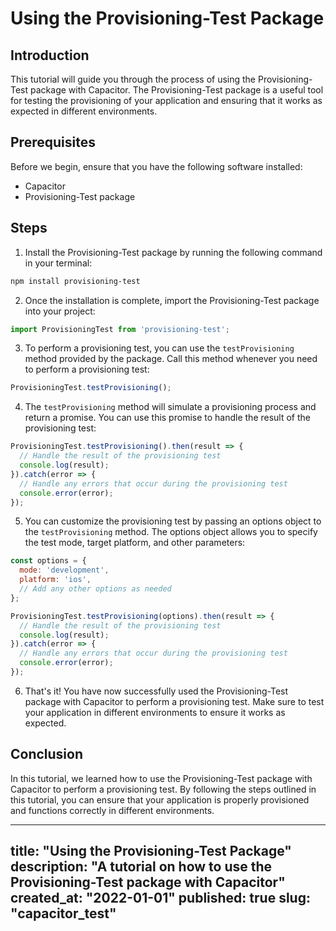 # Using the Provisioning-Test Package

## Introduction

This tutorial will guide you through the process of using the Provisioning-Test package with Capacitor. The Provisioning-Test package is a useful tool for testing the provisioning of your application and ensuring that it works as expected in different environments.

## Prerequisites

Before we begin, ensure that you have the following software installed:

- Capacitor
- Provisioning-Test package

## Steps

1. Install the Provisioning-Test package by running the following command in your terminal:

```bash
npm install provisioning-test
```

2. Once the installation is complete, import the Provisioning-Test package into your project:

```javascript
import ProvisioningTest from 'provisioning-test';
```

3. To perform a provisioning test, you can use the `testProvisioning` method provided by the package. Call this method whenever you need to perform a provisioning test:

```javascript
ProvisioningTest.testProvisioning();
```

4. The `testProvisioning` method will simulate a provisioning process and return a promise. You can use this promise to handle the result of the provisioning test:

```javascript
ProvisioningTest.testProvisioning().then(result => {
  // Handle the result of the provisioning test
  console.log(result);
}).catch(error => {
  // Handle any errors that occur during the provisioning test
  console.error(error);
});
```

5. You can customize the provisioning test by passing an options object to the `testProvisioning` method. The options object allows you to specify the test mode, target platform, and other parameters:

```javascript
const options = {
  mode: 'development',
  platform: 'ios',
  // Add any other options as needed
};

ProvisioningTest.testProvisioning(options).then(result => {
  // Handle the result of the provisioning test
  console.log(result);
}).catch(error => {
  // Handle any errors that occur during the provisioning test
  console.error(error);
});
```

6. That's it! You have now successfully used the Provisioning-Test package with Capacitor to perform a provisioning test. Make sure to test your application in different environments to ensure it works as expected.

## Conclusion

In this tutorial, we learned how to use the Provisioning-Test package with Capacitor to perform a provisioning test. By following the steps outlined in this tutorial, you can ensure that your application is properly provisioned and functions correctly in different environments.

---
title: "Using the Provisioning-Test Package"
description: "A tutorial on how to use the Provisioning-Test package with Capacitor"
created_at: "2022-01-01"
published: true
slug: "capacitor_test"
---